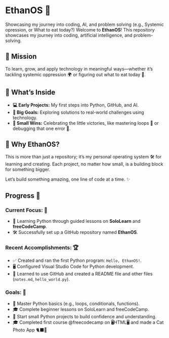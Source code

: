 # EthanOS 🌟
Showcasing my journey into coding, AI, and problem solving (e.g., Systemic opression, or What to eat today?)
Welcome to **EthanOS**! This repository showcases my journey into coding, artificial intelligence, and problem-solving.  
## 🎯 Mission  
To learn, grow, and apply technology in meaningful ways—whether it’s tackling systemic oppression 🌍 or figuring out what to eat today 🍕.

## 📂 What’s Inside  
- **💻 Early Projects:** My first steps into Python, GitHub, and AI.  
- **🚀 Big Goals:** Exploring solutions to real-world challenges using technology.  
- **🎉 Small Wins:** Celebrating the little victories, like mastering loops 🔄 or debugging that one error 🐛.  

## 🤔 Why EthanOS?  
This is more than just a repository; it’s my personal operating system 🛠️ for learning and creating. Each project, no matter how small, is a building block for something bigger.  

Let’s build something amazing, one line of code at a time. ✨

## Progress 🚀

### Current Focus: 🎯
- 📘 Learning Python through guided lessons on **SoloLearn** and **freeCodeCamp**.
- 🛠️ Successfully set up a GitHub repository named **EthanOS**.

### Recent Accomplishments: 🏆
- ✅ Created and ran the first Python program: `Hello, EthanOS!`.
- 🖥️ Configured Visual Studio Code for Python development.
- 🌟 Learned to use GitHub and created a README file and other files (`notes.md`, `hello_world.py`).

### Goals: 🎯
- 🐍 Master Python basics (e.g., loops, conditionals, functions).
- 🎓 Complete beginner lessons on SoloLearn and freeCodeCamp.
- 🧩 Start small Python projects to build confidence and understanding.
- 🎓 Completed first course @freecodecamp on 🖥️HTML🖥️ and made a Cat Photo App 🐈‍⬛🐍
